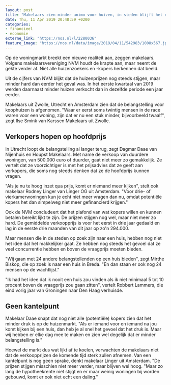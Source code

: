 ```yaml
---
layout: post
title: "Makelaars zien minder animo voor huizen, in steden blijft het druk"
date: Thu, 11 Apr 2019 20:48:59 +0200
categories: 
- financieel 
- economie 
externe_link: "https://nos.nl/l/2280036"
feature_image: "https://nos.nl/data/image/2019/04/11/542983/1008x567.jpg"
---
```


<p>Op de woningmarkt breekt een nieuwe realiteit aan, zeggen makelaars. Volgens makelaarsvereniging NVM houdt de krapte aan, maar neemt de gekte verder af. Niet alle huizenzoekers en -kopers herkennen dat beeld.</p>
<p>Uit de cijfers van NVM blijkt dat de huizenprijzen nog steeds stijgen, maar minder hard dan eerder het geval was. In het eerste kwartaal van 2019 werden daarnaast minder huizen verkocht dan in dezelfde periode een jaar eerder.</p>
<p>Makelaars uit Zwolle, Utrecht en Amsterdam zien dat de belangstelling voor koophuizen is afgenomen. "Waar er eerst soms twintig mensen in de race waren voor een woning, zijn dat er nu een stuk minder, bijvoorbeeld twaalf", zegt Ilse Smink van Karssen Makelaars uit Zwolle.</p>
<h2>Verkopers hopen op hoofdprijs</h2>
<p>In Utrecht loopt de belangstelling al langer terug, zegt Dagmar Daae van Nijenhuis en Houpst Makelaars. Met name de verkoop van duurdere woningen, van 500.000 euro of duurder, gaat niet meer zo gemakkelijk. Ze vertelt dat ze voorzichtiger is met het prijsadvies dat ze geeft aan verkopers, die soms nog steeds denken dat ze de hoofdprijs kunnen vragen.</p>
<p>"Als je nu te hoog inzet qua prijs, komt er niemand meer kijken", stelt ook makelaar Rodney Linger van Linger OG uit Amsterdam. "Voor drie- of vierkamerwoningen kun je echt niet meer vragen dan nu, omdat potentiële kopers het dan simpelweg niet meer gefinancierd krijgen."</p>
<p>Ook de NVM concludeert dat het plafond van wat kopers willen en kunnen betalen bereikt lijkt te zijn. De prijzen stijgen nog wel, maar niet meer zo hard. De gemiddelde verkoopprijs is voor het eerst in drie jaar gedaald en lag in de eerste drie maanden van dit jaar op zo'n 294.000.</p>
<p>Maar mensen die in de steden op zoek zijn naar een huis, hebben nog niet het idee dat het makkelijker gaat. Ze hebben nog steeds het gevoel dat ze veel concurrentie hebben en boven de vraagprijs moeten bieden.</p>
<p>"Wij gaan met 24 andere belangstellenden op een huis bieden", zegt Mirthe Biskop, die op zoek is naar een huis in Breda. "En dan staan er ook nog 24 mensen op de wachtlijst."</p>
<p>"Ik had het idee dat ik nooit een huis zou vinden als ik niet minimaal 5 tot 10 procent boven de vraagprijs zou gaan zitten", vertelt Robbert Lammers, die eind vorig jaar van Groningen naar Den Haag verhuisde.</p>
<h2>Geen kantelpunt</h2>
<p>Makelaar Daae snapt dat nog niet alle (potentiële) kopers zien dat het minder druk is op de huizenmarkt. "Als er iemand voor en iemand na jou komt kijken bij een huis, dan heb je al snel het gevoel dat het druk is. Maar wij hebben er elke dag mee te maken en zien wel degelijk dat er minder belangstelling is."</p>
<p>Hoewel de markt dus wat lijkt af te koelen, verwachten de makelaars niet dat de verkoopprijzen de komende tijd sterk zullen afnemen. Van een kantelpunt is nog geen sprake, denkt makelaar Linger uit Amsterdam. "De prijzen stijgen misschien niet meer verder, maar blijven wel hoog. "Maar zo lang de hypotheekrente niet stijgt en er maar weinig woningen bij worden gebouwd, komt er ook niet echt een daling."</p>
